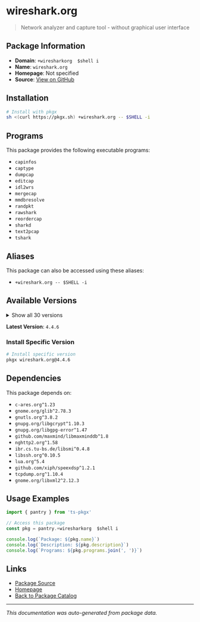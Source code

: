 # wireshark.org

> Network analyzer and capture tool - without graphical user interface

## Package Information

- **Domain**: `+wiresharkorg  $shell i`
- **Name**: `wireshark.org`
- **Homepage**: Not specified
- **Source**: [View on GitHub](https://github.com/pkgxdev/pantry/tree/main/projects/wireshark.org/package.yml)

## Installation

```bash
# Install with pkgx
sh <(curl https://pkgx.sh) +wireshark.org -- $SHELL -i
```

## Programs

This package provides the following executable programs:

- `capinfos`
- `captype`
- `dumpcap`
- `editcap`
- `idl2wrs`
- `mergecap`
- `mmdbresolve`
- `randpkt`
- `rawshark`
- `reordercap`
- `sharkd`
- `text2pcap`
- `tshark`

## Aliases

This package can also be accessed using these aliases:

- `+wireshark.org -- $SHELL -i`

## Available Versions

<details>
<summary>Show all 30 versions</summary>

- `4.4.6`, `4.4.5`, `4.4.4`, `4.4.3`, `4.4.2`
- `4.4.1`, `4.4.0`, `4.3.1`, `4.3.0`, `4.2.11`
- `4.2.10`, `4.2.9`, `4.2.8`, `4.2.7`, `4.2.5`
- `4.2.3`, `4.2.2`, `4.2.1`, `4.2.0`, `4.0.17`
- `4.0.16`, `4.0.15`, `4.0.14`, `4.0.13`, `4.0.12`
- `3.6.24`, `3.6.23`, `3.6.22`, `3.6.21`, `3.6.20`

</details>

**Latest Version**: `4.4.6`

### Install Specific Version

```bash
# Install specific version
pkgx wireshark.org@4.4.6
```

## Dependencies

This package depends on:

- `c-ares.org^1.23`
- `gnome.org/glib^2.78.3`
- `gnutls.org^3.8.2`
- `gnupg.org/libgcrypt^1.10.3`
- `gnupg.org/libgpg-error^1.47`
- `github.com/maxmind/libmaxminddb^1.8`
- `nghttp2.org^1.58`
- `ibr.cs.tu-bs.de/libsmi^0.4.8`
- `libssh.org^0.10.5`
- `lua.org^5.4`
- `github.com/xiph/speexdsp^1.2.1`
- `tcpdump.org^1.10.4`
- `gnome.org/libxml2^2.12.3`

## Usage Examples

```typescript
import { pantry } from 'ts-pkgx'

// Access this package
const pkg = pantry.+wiresharkorg  $shell i

console.log(`Package: ${pkg.name}`)
console.log(`Description: ${pkg.description}`)
console.log(`Programs: ${pkg.programs.join(', ')}`)
```

## Links

- [Package Source](https://github.com/pkgxdev/pantry/tree/main/projects/wireshark.org/package.yml)
- [Homepage](#)
- [Back to Package Catalog](../package-catalog.md)

---

*This documentation was auto-generated from package data.*
